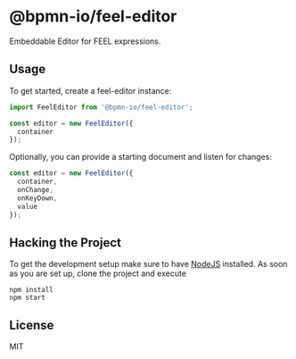 # @bpmn-io/feel-editor

Embeddable Editor for FEEL expressions.

## Usage

To get started, create a feel-editor instance:

```JavaScript
import FeelEditor from '@bpmn-io/feel-editor';

const editor = new FeelEditor({
  container
});
```

Optionally, you can provide a starting document and listen for changes:

```JavaScript
const editor = new FeelEditor({
  container,
  onChange,
  onKeyDown,
  value
});
```

## Hacking the Project

To get the development setup make sure to have [NodeJS](https://nodejs.org/en/download/) installed.
As soon as you are set up, clone the project and execute

```
npm install
npm start
```

## License

MIT
